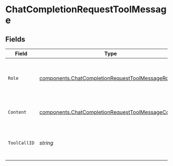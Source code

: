 # ChatCompletionRequestToolMessage


## Fields

| Field                                                                                                                    | Type                                                                                                                     | Required                                                                                                                 | Description                                                                                                              |
| ------------------------------------------------------------------------------------------------------------------------ | ------------------------------------------------------------------------------------------------------------------------ | ------------------------------------------------------------------------------------------------------------------------ | ------------------------------------------------------------------------------------------------------------------------ |
| `Role`                                                                                                                   | [components.ChatCompletionRequestToolMessageRole](../../models/components/chatcompletionrequesttoolmessagerole.md)       | :heavy_check_mark:                                                                                                       | The role of the messages author, in this case `tool`.                                                                    |
| `Content`                                                                                                                | [components.ChatCompletionRequestToolMessageContent](../../models/components/chatcompletionrequesttoolmessagecontent.md) | :heavy_check_mark:                                                                                                       | The contents of the tool message.                                                                                        |
| `ToolCallID`                                                                                                             | *string*                                                                                                                 | :heavy_check_mark:                                                                                                       | Tool call that this message is responding to.                                                                            |